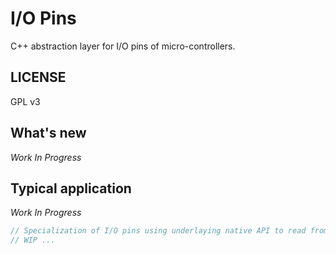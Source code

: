# I/O Pins
C++ abstraction layer for I/O pins of micro-controllers.

## LICENSE

GPL v3

## What's new

_Work In Progress_


## Typical application

_Work In Progress_

```cpp
// Specialization of I/O pins using underlaying native API to read from/write to pins.
// WIP ...
```
